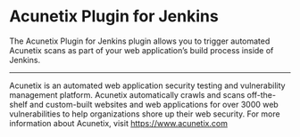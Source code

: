 # Acunetix Plugin for Jenkins
The Acunetix Plugin for Jenkins plugin allows you to trigger automated Acunetix scans as part of your web application’s build process inside of Jenkins.

---

Acunetix is an automated web application security testing and vulnerability management platform. Acunetix automatically crawls and scans off-the-shelf and custom-built websites and web applications for over 3000 web vulnerabilities to help organizations shore up their web security. For more information about Acunetix, visit https://www.acunetix.com
